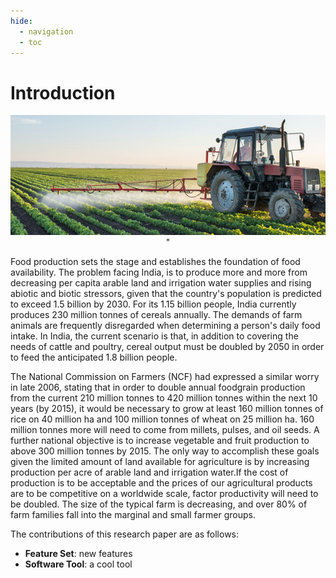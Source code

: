 ```yaml
---
hide:
  - navigation
  - toc
---
```


# Introduction

<p align="center"><img src="https://github.com/JayantChauhan3/food-production-analysis-research-paper/blob/master/docs/img/teaser-crop-production.jpg?raw=true" width="800" alt="accessibility text">" 
</p>

 Food production sets the stage and establishes the foundation of food availability. The problem facing India, is to produce more and more from decreasing per capita arable land and irrigation water supplies and rising abiotic and biotic stressors, given that the country's population is predicted to exceed 1.5 billion by 2030. For its 1.15 billion people, India currently produces 230 million tonnes of cereals annually. The demands of farm animals are frequently disregarded when determining a person's daily food intake. In India, the current scenario is that, in addition to covering the needs of cattle and poultry, cereal output must be doubled by 2050 in order to feed the anticipated 1.8 billion people.

The National Commission on Farmers (NCF) had expressed a similar worry in late 2006, stating that in order to double annual foodgrain production from the current 210 million tonnes to 420 million tonnes within the next 10 years (by 2015), it would be necessary to grow at least 160 million tonnes of rice on 40 million ha and 100 million tonnes of wheat on 25 million ha. 160 million tonnes more will need to come from millets, pulses, and oil seeds. A further national objective is to increase vegetable and fruit production to above 300 million tonnes by 2015. The only way to accomplish these goals given the limited amount of land available for agriculture is by increasing production per acre of arable land and irrigation water.If the cost of production is to be acceptable and the prices of our agricultural products are to be competitive on a worldwide scale, factor productivity will need to be doubled. The size of the typical farm is decreasing, and over 80% of farm families fall into the marginal and small farmer groups.

The contributions of this research paper are as follows:

- **Feature Set**: new features
- **Software Tool**: a cool tool
